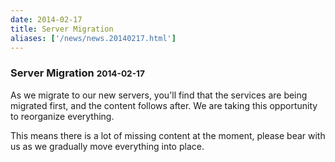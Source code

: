 ```yaml
---
date: 2014-02-17
title: Server Migration
aliases: ['/news/news.20140217.html']
---
```

<div class="col-md-8 main">
 <div class="row">
  <h3>
   Server Migration
   <small>
    2014-02-17
   </small>
  </h3>
  <p>
   As we migrate to our new servers, you'll find that the services are
            being migrated first, and the content follows after. We are taking
            this opportunity to reorganize everything.
  </p>
  <p>
   This means there is a lot of missing content at the moment, please
            bear with us as we gradually move everything into place.
  </p>
 </div>
</div>

